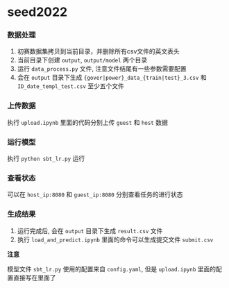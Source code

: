 # seed2022


### 数据处理

1. 初赛数据集拷贝到当前目录，并删除所有csv文件的英文表头
2. 当前目录下创建 `output`, `output/model` 两个目录
3. 运行 `data_process.py` 文件, 注意文件结尾有一些参数需要配置
4. 会在 `output` 目录下生成 `{gover|power}_data_{train|test}_3.csv` 和 `ID_date_templ_test.csv` 至少五个文件

### 上传数据

执行 `upload.ipynb` 里面的代码分别上传 `guest` 和 `host` 数据

### 运行模型

执行 `python sbt_lr.py` 运行

### 查看状态

可以在 `host_ip:8080` 和 `guest_ip:8080` 分别查看任务的进行状态

### 生成结果

1. 运行完成后, 会在 `output` 目录下生成 `result.csv` 文件
2. 执行 `load_and_predict.ipynb` 里面的命令可以生成提交文件 `submit.csv`

**注意**

模型文件 `sbt_lr.py` 使用的配置来自 `config.yaml`, 但是 `upload.ipynb` 里面的配置直接写在里面了
